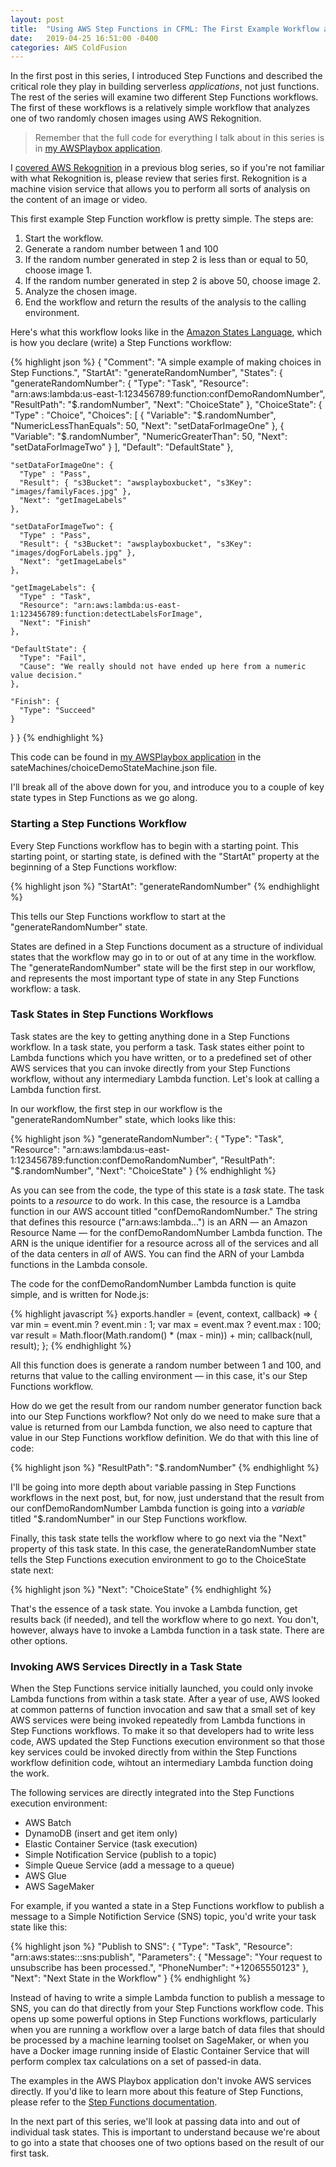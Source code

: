 ```yaml
---
layout: post
title:  "Using AWS Step Functions in CFML: The First Example Workflow and an Exploration of Task States"
date:   2019-04-25 16:51:00 -0400
categories: AWS ColdFusion
---
```


In the first post in this series, I introduced Step Functions and described the critical role they play in building serverless *applications*, not just functions. The rest of the series will examine two different Step Functions workflows. The first of these workflows is a relatively simple workflow that analyzes one of two randomly chosen images using AWS Rekognition.

> Remember that the full code for everything I talk about in this series is in [my AWSPlaybox application](https://github.com/brianklaas/awsPlaybox).

I [covered AWS Rekognition](/aws/coldfusion/2018/07/23/Using-AWS-Rekognition-In-CFML-Part-1.html) in a previous blog series, so if you're not familiar with what Rekognition is, please review that series first. Rekognition is a machine vision service that allows you to perform all sorts of analysis on the content of an image or video.

This first example Step Function workflow is pretty simple. The steps are:

1. Start the workflow.
2. Generate a random number between 1 and 100
3. If the random number generated in step 2 is less than or equal to 50, choose image 1.
4. If the random number generated in step 2 is above 50, choose image 2.
5. Analyze the chosen image.
6. End the workflow and return the results of the analysis to the calling environment.

Here's what this workflow looks like in the [Amazon States Language](https://states-language.net/spec.html), which is how you declare (write) a Step Functions workflow:

{% highlight json %}
{
  "Comment": "A simple example of making choices in Step Functions.",
  "StartAt": "generateRandomNumber",
  "States": {
    "generateRandomNumber": {
      "Type": "Task",
      "Resource": "arn:aws:lambda:us-east-1:123456789:function:confDemoRandomNumber",
      "ResultPath": "$.randomNumber",
      "Next": "ChoiceState"
    },
    "ChoiceState": {
      "Type" : "Choice",
      "Choices": [
        {
          "Variable": "$.randomNumber",
          "NumericLessThanEquals": 50,
          "Next": "setDataForImageOne"
        },
        {
          "Variable": "$.randomNumber",
          "NumericGreaterThan": 50,
          "Next": "setDataForImageTwo"
        }
      ],
      "Default": "DefaultState"
    },

	"setDataForImageOne": {
      "Type" : "Pass",
      "Result": { "s3Bucket": "awsplayboxbucket", "s3Key": "images/familyFaces.jpg" },
      "Next": "getImageLabels"
    },

    "setDataForImageTwo": {
      "Type" : "Pass",
      "Result": { "s3Bucket": "awsplayboxbucket", "s3Key": "images/dogForLabels.jpg" },
      "Next": "getImageLabels"
    },

	"getImageLabels": {
      "Type" : "Task",
      "Resource": "arn:aws:lambda:us-east-1:123456789:function:detectLabelsForImage",
      "Next": "Finish"
    },

    "DefaultState": {
      "Type": "Fail",
      "Cause": "We really should not have ended up here from a numeric value decision."
    },

    "Finish": {
      "Type": "Succeed"
    }
  }
}
{% endhighlight %}

This code can be found in [my AWSPlaybox application](https://github.com/brianklaas/awsPlaybox) in the sateMachines/choiceDemoStateMachine.json file.

I'll break all of the above down for you, and introduce you to a couple of key state types in Step Functions as we go along.

### Starting a Step Functions Workflow

Every Step Functions workflow has to begin with a starting point. This starting point, or starting state, is defined with the "StartAt" property at the beginning of a Step Functions workflow:

{% highlight json %}
"StartAt": "generateRandomNumber"
{% endhighlight %}

This tells our Step Functions workflow to start at the "generateRandomNumber" state.

States are defined in a Step Functions document as a structure of individual states that the workflow may go in to or out of at any time in the workflow. The "generateRandomNumber" state will be the first step in our workflow, and represents the most important type of state in any Step Functions workflow: a task.

### Task States in Step Functions Workflows

Task states are the key to getting anything done in a Step Functions workflow. In a task state, you perform a task. Task states either point to Lambda functions which you have written, or to a predefined set of other AWS services that you can invoke directly from your Step Functions workflow, without any intermediary Lambda function. Let's look at calling a Lambda function first.

In our workflow, the first step in our workflow is the "generateRandomNumber" state, which looks like this:

{% highlight json %}
"generateRandomNumber": {
    "Type": "Task",
    "Resource": "arn:aws:lambda:us-east-1:123456789:function:confDemoRandomNumber",
    "ResultPath": "$.randomNumber",
    "Next": "ChoiceState"
}
{% endhighlight %}

As you can see from the code, the type of this state is a *task* state. The task points to a *resource* to do work. In this case, the resource is a Lamdba function in our AWS account titled "confDemoRandomNumber." The string that defines this resource ("arn:aws:lambda...") is an ARN &mdash; an Amazon Resource Name &mdash; for the confDemoRandomNumber Lambda function. The ARN is the unique identifier for a resource across all of the services and all of the data centers in *all* of AWS. You can find the ARN of your Lambda functions in the Lambda console.

The code for the confDemoRandomNumber Lambda function is quite simple, and is written for Node.js:

{% highlight javascript %}
exports.handler = (event, context, callback) => {
    var min = event.min ? event.min : 1;
    var max = event.max ? event.max : 100;
    var result = Math.floor(Math.random() * (max - min)) + min;
    callback(null, result);
};
{% endhighlight %}

All this function does is generate a random number between 1 and 100, and returns that value to the calling environment &mdash; in this case, it's our Step Functions workflow.

How do we get the result from our random number generator function back into our Step Functions workflow? Not only do we need to make sure that a value is returned from our Lambda function, we also need to capture that value in our Step Functions workflow definition. We do that with this line of code:

{% highlight json %}
"ResultPath": "$.randomNumber"
{% endhighlight %}

I'll be going into more depth about variable passing in Step Functions workflows in the next post, but, for now, just understand that the result from our confDemoRandomNumber Lambda function is going into a *variable* titled "$.randomNumber" in our Step Functions workflow.

Finally, this task state tells the workflow where to go next via the "Next" property of this task state. In this case, the generateRandomNumber state tells the Step Functions execution environment to go to the ChoiceState state next:

{% highlight json %}
"Next": "ChoiceState"
{% endhighlight %}

That's the essence of a task state. You invoke a Lambda function, get results back (if needed), and tell the workflow where to go next. You don't, however, always have to invoke a Lambda function in a task state. There are other options.

### Invoking AWS Services Directly in a Task State

When the Step Functions service initially launched, you could only invoke Lambda functions from within a task state. After a year of use, AWS looked at common patterns of function invocation and saw that a small set of key AWS services were being invoked repeatedly from Lambda functions in Step Functions workflows. To make it so that developers had to write less code, AWS updated the Step Functions execution environment so that those key services could be invoked directly from within the Step Functions workflow definition code, wihtout an intermediary Lambda function doing the work.

The following services are directly integrated into the Step Functions execution environment:

- AWS Batch
- DynamoDB (insert and get item only)
- Elastic Container Service (task execution)
- Simple Notification Service (publish to a topic)
- Simple Queue Service (add a message to a queue)
- AWS Glue
- AWS SageMaker

For example, if you wanted a state in a Step Functions workflow to publish a message to a Simple Notifiction Service (SNS) topic, you'd write your task state like this:

{% highlight json %}
"Publish to SNS": {
  "Type": "Task",
  "Resource": "arn:aws:states:::sns:publish",
  "Parameters": {
    "Message": "Your request to unsubscribe has been processed.",
    "PhoneNumber": "+12065550123"
  },
  "Next": "Next State in the Workflow"
}
{% endhighlight %}

Instead of having to write a simple Lambda function to publish a message to SNS, you can do that directly from your Step Functions workflow code. This opens up some powerful options in Step Functions workflows, particularly when you are running a workflow over a large batch of data files that should be processed by a machine learning toolset on SageMaker, or when you have a Docker image running inside of Elastic Container Service that will perform complex tax calculations on a set of passed-in data. 

The examples in the AWS Playbox application don't invoke AWS services directly. If you'd like to learn more about this feature of Step Functions, please refer to the [Step Functions documentation](https://docs.aws.amazon.com/step-functions/latest/dg/concepts-connectors.html).

In the next part of this series, we'll look at passing data into and out of individual task states. This is important to understand because we're about to go into a state that chooses one of two options based on the result of our first task.